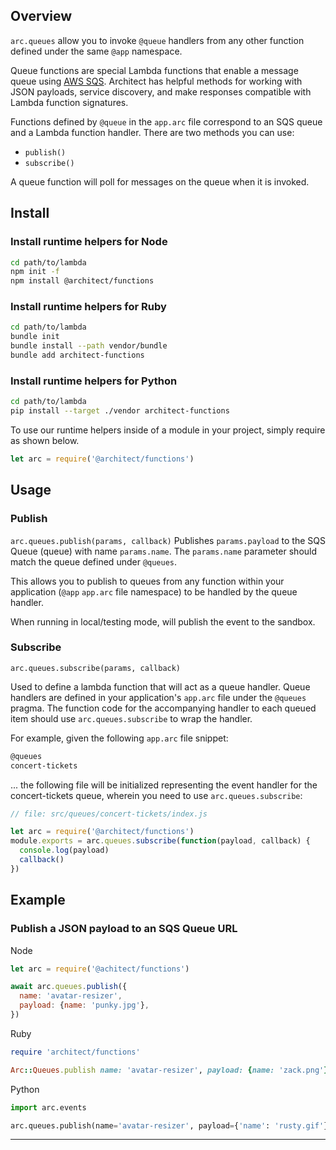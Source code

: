 ## Overview

`arc.queues` allow you to invoke `@queue` handlers from any other function defined under the same `@app` namespace. 

Queue functions are special Lambda functions that enable a message queue using [AWS SQS](https://aws.amazon.com/sqs/). Architect has helpful methods for working with JSON payloads, service discovery, and make responses compatible with Lambda function signatures.

Functions defined by `@queue` in the `app.arc` file correspond to an SQS queue and a Lambda function handler. There are two methods you can use: 
- `publish()`  
- `subscribe()`

A queue function will poll for messages on the queue when it is invoked. 

## Install

### Install runtime helpers for Node

```bash
cd path/to/lambda
npm init -f
npm install @architect/functions
```

### Install runtime helpers for Ruby

```bash
cd path/to/lambda
bundle init
bundle install --path vendor/bundle
bundle add architect-functions
```

### Install runtime helpers for Python

```bash
cd path/to/lambda
pip install --target ./vendor architect-functions
```

To use our runtime helpers inside of a module in your project, simply require as shown below.

```js
let arc = require('@architect/functions')
```

## Usage

### Publish

`arc.queues.publish(params, callback)`
Publishes `params.payload` to the SQS Queue (queue) with name `params.name`. The `params.name` parameter should match the queue defined under `@queues`. 

This allows you to publish to queues from any function within your application (`@app` `app.arc` file namespace) to be handled by the queue handler.

When running in local/testing mode, will publish the event to the sandbox.


### Subscribe

`arc.queues.subscribe(params, callback)`

Used to define a lambda function that will act as a queue handler. Queue handlers are defined in your application's `app.arc` file under the `@queues` pragma. The function code for the accompanying handler to each queued item should use `arc.queues.subscribe` to wrap the handler. 

For example, given the following `app.arc` file snippet:

```bash
@queues
concert-tickets
```

... the following file will be initialized representing the event handler for the concert-tickets queue, wherein you need to use `arc.queues.subscribe`:

```js
// file: src/queues/concert-tickets/index.js

let arc = require('@architect/functions')
module.exports = arc.queues.subscribe(function(payload, callback) {
  console.log(payload)
  callback()
})
```

## Example


### Publish a JSON payload to an SQS Queue URL

Node

```javascript
let arc = require('@achitect/functions')

await arc.queues.publish({
  name: 'avatar-resizer',
  payload: {name: 'punky.jpg'},
})
```

Ruby

```ruby
require 'architect/functions'

Arc::Queues.publish name: 'avatar-resizer', payload: {name: 'zack.png'}
```

Python

```python
import arc.events

arc.queues.publish(name='avatar-resizer', payload={'name': 'rusty.gif'})
```

---
